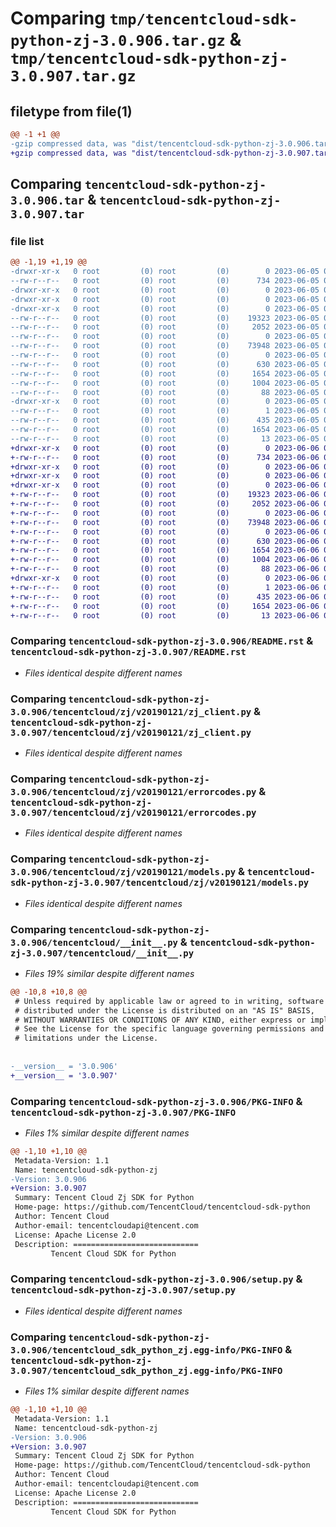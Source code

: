 # Comparing `tmp/tencentcloud-sdk-python-zj-3.0.906.tar.gz` & `tmp/tencentcloud-sdk-python-zj-3.0.907.tar.gz`

## filetype from file(1)

```diff
@@ -1 +1 @@
-gzip compressed data, was "dist/tencentcloud-sdk-python-zj-3.0.906.tar", last modified: Mon Jun  5 00:47:26 2023, max compression
+gzip compressed data, was "dist/tencentcloud-sdk-python-zj-3.0.907.tar", last modified: Tue Jun  6 02:40:05 2023, max compression
```

## Comparing `tencentcloud-sdk-python-zj-3.0.906.tar` & `tencentcloud-sdk-python-zj-3.0.907.tar`

### file list

```diff
@@ -1,19 +1,19 @@
-drwxr-xr-x   0 root         (0) root         (0)        0 2023-06-05 00:47:26.000000 tencentcloud-sdk-python-zj-3.0.906/
--rw-r--r--   0 root         (0) root         (0)      734 2023-06-05 00:47:26.000000 tencentcloud-sdk-python-zj-3.0.906/README.rst
-drwxr-xr-x   0 root         (0) root         (0)        0 2023-06-05 00:47:26.000000 tencentcloud-sdk-python-zj-3.0.906/tencentcloud/
-drwxr-xr-x   0 root         (0) root         (0)        0 2023-06-05 00:47:26.000000 tencentcloud-sdk-python-zj-3.0.906/tencentcloud/zj/
-drwxr-xr-x   0 root         (0) root         (0)        0 2023-06-05 00:47:26.000000 tencentcloud-sdk-python-zj-3.0.906/tencentcloud/zj/v20190121/
--rw-r--r--   0 root         (0) root         (0)    19323 2023-06-05 00:47:26.000000 tencentcloud-sdk-python-zj-3.0.906/tencentcloud/zj/v20190121/zj_client.py
--rw-r--r--   0 root         (0) root         (0)     2052 2023-06-05 00:47:26.000000 tencentcloud-sdk-python-zj-3.0.906/tencentcloud/zj/v20190121/errorcodes.py
--rw-r--r--   0 root         (0) root         (0)        0 2023-06-05 00:47:26.000000 tencentcloud-sdk-python-zj-3.0.906/tencentcloud/zj/v20190121/__init__.py
--rw-r--r--   0 root         (0) root         (0)    73948 2023-06-05 00:47:26.000000 tencentcloud-sdk-python-zj-3.0.906/tencentcloud/zj/v20190121/models.py
--rw-r--r--   0 root         (0) root         (0)        0 2023-06-05 00:47:26.000000 tencentcloud-sdk-python-zj-3.0.906/tencentcloud/zj/__init__.py
--rw-r--r--   0 root         (0) root         (0)      630 2023-06-05 00:47:26.000000 tencentcloud-sdk-python-zj-3.0.906/tencentcloud/__init__.py
--rw-r--r--   0 root         (0) root         (0)     1654 2023-06-05 00:47:26.000000 tencentcloud-sdk-python-zj-3.0.906/PKG-INFO
--rw-r--r--   0 root         (0) root         (0)     1004 2023-06-05 00:47:26.000000 tencentcloud-sdk-python-zj-3.0.906/setup.py
--rw-r--r--   0 root         (0) root         (0)       88 2023-06-05 00:47:26.000000 tencentcloud-sdk-python-zj-3.0.906/setup.cfg
-drwxr-xr-x   0 root         (0) root         (0)        0 2023-06-05 00:47:26.000000 tencentcloud-sdk-python-zj-3.0.906/tencentcloud_sdk_python_zj.egg-info/
--rw-r--r--   0 root         (0) root         (0)        1 2023-06-05 00:47:26.000000 tencentcloud-sdk-python-zj-3.0.906/tencentcloud_sdk_python_zj.egg-info/dependency_links.txt
--rw-r--r--   0 root         (0) root         (0)      435 2023-06-05 00:47:26.000000 tencentcloud-sdk-python-zj-3.0.906/tencentcloud_sdk_python_zj.egg-info/SOURCES.txt
--rw-r--r--   0 root         (0) root         (0)     1654 2023-06-05 00:47:26.000000 tencentcloud-sdk-python-zj-3.0.906/tencentcloud_sdk_python_zj.egg-info/PKG-INFO
--rw-r--r--   0 root         (0) root         (0)       13 2023-06-05 00:47:26.000000 tencentcloud-sdk-python-zj-3.0.906/tencentcloud_sdk_python_zj.egg-info/top_level.txt
+drwxr-xr-x   0 root         (0) root         (0)        0 2023-06-06 02:40:05.000000 tencentcloud-sdk-python-zj-3.0.907/
+-rw-r--r--   0 root         (0) root         (0)      734 2023-06-06 02:40:05.000000 tencentcloud-sdk-python-zj-3.0.907/README.rst
+drwxr-xr-x   0 root         (0) root         (0)        0 2023-06-06 02:40:05.000000 tencentcloud-sdk-python-zj-3.0.907/tencentcloud/
+drwxr-xr-x   0 root         (0) root         (0)        0 2023-06-06 02:40:05.000000 tencentcloud-sdk-python-zj-3.0.907/tencentcloud/zj/
+drwxr-xr-x   0 root         (0) root         (0)        0 2023-06-06 02:40:05.000000 tencentcloud-sdk-python-zj-3.0.907/tencentcloud/zj/v20190121/
+-rw-r--r--   0 root         (0) root         (0)    19323 2023-06-06 02:40:05.000000 tencentcloud-sdk-python-zj-3.0.907/tencentcloud/zj/v20190121/zj_client.py
+-rw-r--r--   0 root         (0) root         (0)     2052 2023-06-06 02:40:05.000000 tencentcloud-sdk-python-zj-3.0.907/tencentcloud/zj/v20190121/errorcodes.py
+-rw-r--r--   0 root         (0) root         (0)        0 2023-06-06 02:40:05.000000 tencentcloud-sdk-python-zj-3.0.907/tencentcloud/zj/v20190121/__init__.py
+-rw-r--r--   0 root         (0) root         (0)    73948 2023-06-06 02:40:05.000000 tencentcloud-sdk-python-zj-3.0.907/tencentcloud/zj/v20190121/models.py
+-rw-r--r--   0 root         (0) root         (0)        0 2023-06-06 02:40:05.000000 tencentcloud-sdk-python-zj-3.0.907/tencentcloud/zj/__init__.py
+-rw-r--r--   0 root         (0) root         (0)      630 2023-06-06 02:40:05.000000 tencentcloud-sdk-python-zj-3.0.907/tencentcloud/__init__.py
+-rw-r--r--   0 root         (0) root         (0)     1654 2023-06-06 02:40:05.000000 tencentcloud-sdk-python-zj-3.0.907/PKG-INFO
+-rw-r--r--   0 root         (0) root         (0)     1004 2023-06-06 02:40:05.000000 tencentcloud-sdk-python-zj-3.0.907/setup.py
+-rw-r--r--   0 root         (0) root         (0)       88 2023-06-06 02:40:05.000000 tencentcloud-sdk-python-zj-3.0.907/setup.cfg
+drwxr-xr-x   0 root         (0) root         (0)        0 2023-06-06 02:40:05.000000 tencentcloud-sdk-python-zj-3.0.907/tencentcloud_sdk_python_zj.egg-info/
+-rw-r--r--   0 root         (0) root         (0)        1 2023-06-06 02:40:05.000000 tencentcloud-sdk-python-zj-3.0.907/tencentcloud_sdk_python_zj.egg-info/dependency_links.txt
+-rw-r--r--   0 root         (0) root         (0)      435 2023-06-06 02:40:05.000000 tencentcloud-sdk-python-zj-3.0.907/tencentcloud_sdk_python_zj.egg-info/SOURCES.txt
+-rw-r--r--   0 root         (0) root         (0)     1654 2023-06-06 02:40:05.000000 tencentcloud-sdk-python-zj-3.0.907/tencentcloud_sdk_python_zj.egg-info/PKG-INFO
+-rw-r--r--   0 root         (0) root         (0)       13 2023-06-06 02:40:05.000000 tencentcloud-sdk-python-zj-3.0.907/tencentcloud_sdk_python_zj.egg-info/top_level.txt
```

### Comparing `tencentcloud-sdk-python-zj-3.0.906/README.rst` & `tencentcloud-sdk-python-zj-3.0.907/README.rst`

 * *Files identical despite different names*

### Comparing `tencentcloud-sdk-python-zj-3.0.906/tencentcloud/zj/v20190121/zj_client.py` & `tencentcloud-sdk-python-zj-3.0.907/tencentcloud/zj/v20190121/zj_client.py`

 * *Files identical despite different names*

### Comparing `tencentcloud-sdk-python-zj-3.0.906/tencentcloud/zj/v20190121/errorcodes.py` & `tencentcloud-sdk-python-zj-3.0.907/tencentcloud/zj/v20190121/errorcodes.py`

 * *Files identical despite different names*

### Comparing `tencentcloud-sdk-python-zj-3.0.906/tencentcloud/zj/v20190121/models.py` & `tencentcloud-sdk-python-zj-3.0.907/tencentcloud/zj/v20190121/models.py`

 * *Files identical despite different names*

### Comparing `tencentcloud-sdk-python-zj-3.0.906/tencentcloud/__init__.py` & `tencentcloud-sdk-python-zj-3.0.907/tencentcloud/__init__.py`

 * *Files 19% similar despite different names*

```diff
@@ -10,8 +10,8 @@
 # Unless required by applicable law or agreed to in writing, software
 # distributed under the License is distributed on an "AS IS" BASIS,
 # WITHOUT WARRANTIES OR CONDITIONS OF ANY KIND, either express or implied.
 # See the License for the specific language governing permissions and
 # limitations under the License.
 
 
-__version__ = '3.0.906'
+__version__ = '3.0.907'
```

### Comparing `tencentcloud-sdk-python-zj-3.0.906/PKG-INFO` & `tencentcloud-sdk-python-zj-3.0.907/PKG-INFO`

 * *Files 1% similar despite different names*

```diff
@@ -1,10 +1,10 @@
 Metadata-Version: 1.1
 Name: tencentcloud-sdk-python-zj
-Version: 3.0.906
+Version: 3.0.907
 Summary: Tencent Cloud Zj SDK for Python
 Home-page: https://github.com/TencentCloud/tencentcloud-sdk-python
 Author: Tencent Cloud
 Author-email: tencentcloudapi@tencent.com
 License: Apache License 2.0
 Description: ============================
         Tencent Cloud SDK for Python
```

### Comparing `tencentcloud-sdk-python-zj-3.0.906/setup.py` & `tencentcloud-sdk-python-zj-3.0.907/setup.py`

 * *Files identical despite different names*

### Comparing `tencentcloud-sdk-python-zj-3.0.906/tencentcloud_sdk_python_zj.egg-info/PKG-INFO` & `tencentcloud-sdk-python-zj-3.0.907/tencentcloud_sdk_python_zj.egg-info/PKG-INFO`

 * *Files 1% similar despite different names*

```diff
@@ -1,10 +1,10 @@
 Metadata-Version: 1.1
 Name: tencentcloud-sdk-python-zj
-Version: 3.0.906
+Version: 3.0.907
 Summary: Tencent Cloud Zj SDK for Python
 Home-page: https://github.com/TencentCloud/tencentcloud-sdk-python
 Author: Tencent Cloud
 Author-email: tencentcloudapi@tencent.com
 License: Apache License 2.0
 Description: ============================
         Tencent Cloud SDK for Python
```

